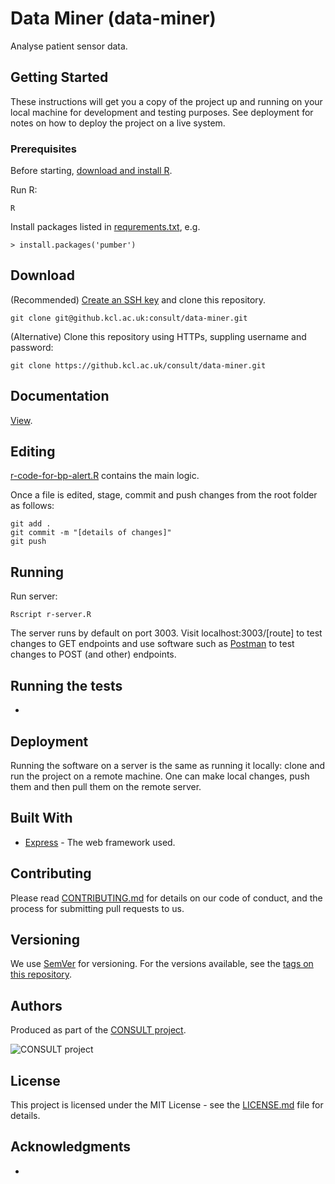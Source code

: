 # Data Miner (data-miner)

Analyse patient sensor data.

## Getting Started

These instructions will get you a copy of the project up and running on your local machine for development and testing purposes. See deployment for notes on how to deploy the project on a live system.

### Prerequisites

Before starting, [download and install R](https://www.python.org/downloads/).

Run R:

```
R
```

Install packages listed in [requrements.txt](requirements.txt), e.g.

```
> install.packages('pumber')
```

## Download

(Recommended) [Create an SSH key](https://help.github.com/en/articles/generating-a-new-ssh-key-and-adding-it-to-the-ssh-agent) and clone this repository.

```
git clone git@github.kcl.ac.uk:consult/data-miner.git
```

(Alternative) Clone this repository using HTTPs, suppling username and password:

```
git clone https://github.kcl.ac.uk/consult/data-miner.git
```

## Documentation

[View](https://github.kcl.ac.uk/pages/consult/data-miner/).

## Editing

[r-code-for-bp-alert.R](r-code-for-bp-alert.R) contains the main logic.

Once a file is edited, stage, commit and push changes from the root folder as follows:

```
git add .
git commit -m "[details of changes]"
git push
```

## Running

Run server:

```
Rscript r-server.R
```

The server runs by default on port 3003. Visit localhost:3003/[route] to test changes to GET endpoints and use software such as [Postman](https://www.getpostman.com/) to test changes to POST (and other) endpoints.

## Running the tests

-

## Deployment

Running the software on a server is the same as running it locally: clone and run the project on a remote machine. One can make local changes, push them and then pull them on the remote server.

## Built With

* [Express](https://expressjs.com/) - The web framework used.

## Contributing

Please read [CONTRIBUTING.md](CONTRIBUTING.md) for details on our code of conduct, and the process for submitting pull requests to us.

## Versioning

We use [SemVer](http://semver.org/) for versioning. For the versions available, see the [tags on this repository](https://github.com/martinchapman/nokia-health/tags).

## Authors

Produced as part of the [CONSULT project](https://consult.kcl.ac.uk/).

![CONSULT project](https://consult.kcl.ac.uk/wp-content/uploads/sites/214/2017/12/overview-consult-768x230.png "CONSULT project")

## License

This project is licensed under the MIT License - see the [LICENSE.md](LICENSE.md) file for details.

## Acknowledgments

*
